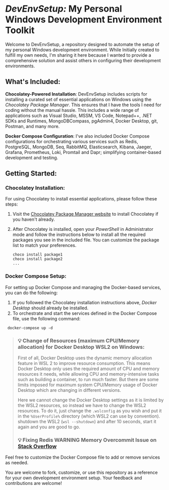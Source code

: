 # **_DevEnvSetup:_** My Personal Windows Development Environment Toolkit

Welcome to DevEnvSetup, a repository designed to automate the setup of my personal Windows development environment. While Initially created to fulfill my own needs, I'm sharing it here because I wanted to provide a comprehensive solution and assist others in configuring their development environments.

## What's Included:

**Chocolatey-Powered Installation**: DevEnvSetup includes scripts for installing a curated set of essential applications on Windows using the *Chocolatey Package Manager*. This ensures that I have the tools I need for coding without the manual hassle. This includes a wide range of applications such as Visual Studio, MSSM, VS Code, Notepad++, .NET SDKs and Runtimes, MongoDBCompass, pgAdmin4, Docker Desktop, git, Postman, and many more.

**Docker Compose Configuration**: I've also included Docker Compose configurations for orchestrating various services such as Redis, PostgreSQL, MongoDB, Seq, RabbitMQ, Elasticsearch, Kibana, Jaeger, Grafana, Prometheus, Loki, Promtail and Dapr; simplifying container-based development and testing.

## Getting Started:

### Chocolatey Installation:
For using Chocolatey to install essential applications, please follow these steps:

1. Visit the [Chocolatey Package Manager website](https://chocolatey.org/) to install Chocolatey if you haven't already.
2. After Chocolatey is installed, open your *PowerShell* in Administrator mode and follow the instructions below to install all the required packages you see in the included file. You can customize the package list to match your preferences.

   ```shell
   choco install package1
   choco install package2
   ...
   ```
### Docker Compose Setup:
For setting up Docker Compose and managing the Docker-based services, you can do the following:

1. If you followed the Chocolatey installation instructions above, *Docker Desktop* should already be installed.
2. To orchestrate and start the services defined in the Docker Compose file, use the following command:

  ```shell
   docker-compose up -d
   ```

> ### 💡 Change of Resources (maximum CPU/Memory allocation) for Docker Desktop WSL2 on Windows:
> First of all, Docker Desktop uses the dynamic memory allocation feature in WSL 2 to improve resource consumption. This means Docker Desktop only uses the required amount of CPU and memory resources it needs, while allowing CPU and memory-intensive tasks such as building a container, to run much faster. But there are some limits imposed for maximum system CPU/Memory usage of Docker Desktop which are changing in different versions.
>
> Here we cannot change the Docker Desktop settings as it is limited by the WSL2 resources, so instead we have to change the WSL2 resources.
To do it, just change the ``` .wslconfig ``` as you wish and put it in the ``` %UserProfile% ``` directory (which WSL2 can use by convention). shutdown the WSL2 (``` wsl --shutdown ```) and after 10 seconds, start it again and you are good to go.
>
> ### 💡 Fixing Redis WARNING Memory Overcommit Issue on [Stack Overflow](https://stackoverflow.com/a/77345711/6581893)


Feel free to customize the Docker Compose file to add or remove services as needed.


You are welcome to fork, customize, or use this repository as a reference for your own development environment setup. Your feedback and contributions are welcome!
